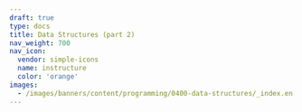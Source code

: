 ```yaml
---
draft: true
type: docs
title: Data Structures (part 2)
nav_weight: 700
nav_icon:
  vendor: simple-icons
  name: instructure
  color: 'orange'
images:
  - /images/banners/content/programming/0400-data-structures/_index.en.png
---
```

